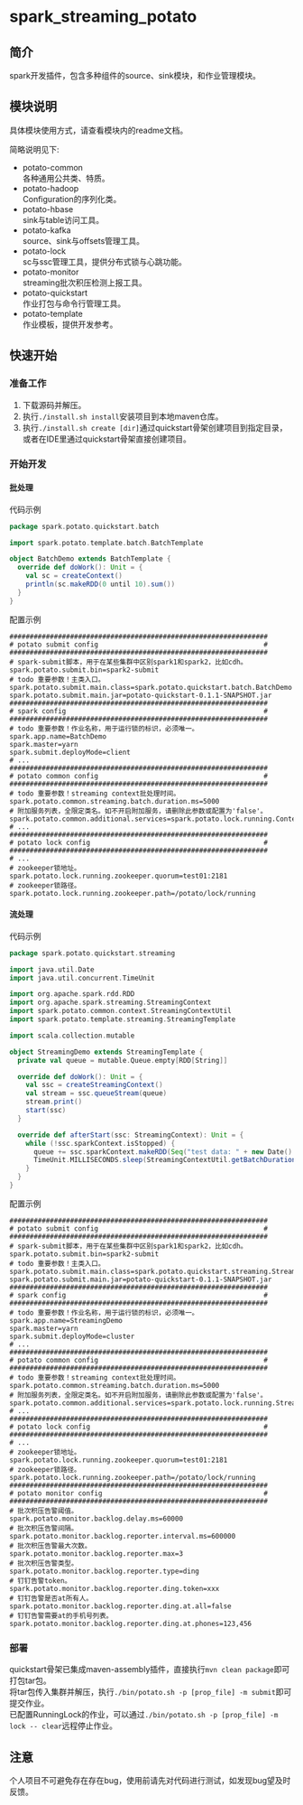 # spark_streaming_potato

## 简介  
spark开发插件，包含多种组件的source、sink模块，和作业管理模块。  

## 模块说明  
具体模块使用方式，请查看模块内的readme文档。  

简略说明见下:    
* potato-common  
    各种通用公共类、特质。
* potato-hadoop  
    Configuration的序列化类。  
* potato-hbase  
    sink与table访问工具。
* potato-kafka  
    source、sink与offsets管理工具。  
* potato-lock  
    sc与ssc管理工具，提供分布式锁与心跳功能。  
* potato-monitor  
    streaming批次积压检测上报工具。  
* potato-quickstart  
    作业打包与命令行管理工具。  
* potato-template  
    作业模板，提供开发参考。  

## 快速开始  
### 准备工作  
1. 下载源码并解压。  
2. 执行`./install.sh install`安装项目到本地maven仓库。  
3. 执行`./install.sh create [dir]`通过quickstart骨架创建项目到指定目录，或者在IDE里通过quickstart骨架直接创建项目。  

### 开始开发    
#### 批处理  
代码示例
```scala
package spark.potato.quickstart.batch

import spark.potato.template.batch.BatchTemplate

object BatchDemo extends BatchTemplate {
  override def doWork(): Unit = {
    val sc = createContext()
    println(sc.makeRDD(0 until 10).sum())
  }
}
```  
配置示例
```properties
################################################################
# potato submit config                                         #
################################################################
# spark-submit脚本，用于在某些集群中区别spark1和spark2，比如cdh。
spark.potato.submit.bin=spark2-submit
# todo 重要参数！主类入口。
spark.potato.submit.main.class=spark.potato.quickstart.batch.BatchDemo
spark.potato.submit.main.jar=potato-quickstart-0.1.1-SNAPSHOT.jar
################################################################
# spark config                                                 #
################################################################
# todo 重要参数！作业名称，用于运行锁的标识，必须唯一。
spark.app.name=BatchDemo
spark.master=yarn
spark.submit.deployMode=client
# ...
################################################################
# potato common config                                         #
################################################################
# todo 重要参数！streaming context批处理时间。
spark.potato.common.streaming.batch.duration.ms=5000
# 附加服务列表，全限定类名。如不开启附加服务，请删除此参数或配置为'false'。
spark.potato.common.additional.services=spark.potato.lock.running.ContextRunningLockService
# ...
################################################################
# potato lock config                                           #
################################################################
# ...
# zookeeper锁地址。
spark.potato.lock.running.zookeeper.quorum=test01:2181
# zookeeper锁路径。
spark.potato.lock.running.zookeeper.path=/potato/lock/running
```  
#### 流处理  
代码示例  
```scala
package spark.potato.quickstart.streaming

import java.util.Date
import java.util.concurrent.TimeUnit

import org.apache.spark.rdd.RDD
import org.apache.spark.streaming.StreamingContext
import spark.potato.common.context.StreamingContextUtil
import spark.potato.template.streaming.StreamingTemplate

import scala.collection.mutable

object StreamingDemo extends StreamingTemplate {
  private val queue = mutable.Queue.empty[RDD[String]]

  override def doWork(): Unit = {
    val ssc = createStreamingContext()
    val stream = ssc.queueStream(queue)
    stream.print()
    start(ssc)
  }

  override def afterStart(ssc: StreamingContext): Unit = {
    while (!ssc.sparkContext.isStopped) {
      queue += ssc.sparkContext.makeRDD(Seq("test data: " + new Date().toString))
      TimeUnit.MILLISECONDS.sleep(StreamingContextUtil.getBatchDuration(ssc).milliseconds)
    }
  }
}
```  
配置示例  
```properties
################################################################
# potato submit config                                         #
################################################################
# spark-submit脚本，用于在某些集群中区别spark1和spark2，比如cdh。
spark.potato.submit.bin=spark2-submit
# todo 重要参数！主类入口。
spark.potato.submit.main.class=spark.potato.quickstart.streaming.StreamingDemo
spark.potato.submit.main.jar=potato-quickstart-0.1.1-SNAPSHOT.jar
################################################################
# spark config                                                 #
################################################################
# todo 重要参数！作业名称，用于运行锁的标识，必须唯一。
spark.app.name=StreamingDemo
spark.master=yarn
spark.submit.deployMode=cluster
# ...
################################################################
# potato common config                                         #
################################################################
# todo 重要参数！streaming context批处理时间。
spark.potato.common.streaming.batch.duration.ms=5000
# 附加服务列表，全限定类名。如不开启附加服务，请删除此参数或配置为'false'。
spark.potato.common.additional.services=spark.potato.lock.running.StreamingRunningLockService,spark.potato.monitor.backlog.BacklogMonitorService
# ...
################################################################
# potato lock config                                           #
################################################################
# ...
# zookeeper锁地址。
spark.potato.lock.running.zookeeper.quorum=test01:2181
# zookeeper锁路径。
spark.potato.lock.running.zookeeper.path=/potato/lock/running
################################################################
# potato monitor config                                        #
################################################################
# 批次积压告警阈值。
spark.potato.monitor.backlog.delay.ms=60000
# 批次积压告警间隔。
spark.potato.monitor.backlog.reporter.interval.ms=600000
# 批次积压告警最大次数。
spark.potato.monitor.backlog.reporter.max=3
# 批次积压告警类型。
spark.potato.monitor.backlog.reporter.type=ding
# 钉钉告警token。
spark.potato.monitor.backlog.reporter.ding.token=xxx
# 钉钉告警是否at所有人。
spark.potato.monitor.backlog.reporter.ding.at.all=false
# 钉钉告警需要at的手机号列表。
spark.potato.monitor.backlog.reporter.ding.at.phones=123,456
```  
### 部署
quickstart骨架已集成maven-assembly插件，直接执行`mvn clean package`即可打包tar包。  
将tar包传入集群并解压，执行`./bin/potato.sh -p [prop_file] -m submit`即可提交作业。  
已配置RunningLock的作业，可以通过`./bin/potato.sh -p [prop_file] -m lock -- clear`远程停止作业。

## 注意  
个人项目不可避免存在存在bug，使用前请先对代码进行测试，如发现bug望及时反馈。
